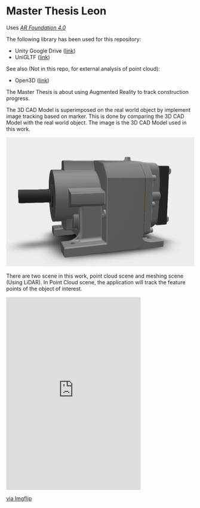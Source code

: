 # Master Thesis Leon

Uses  [*AR Foundation 4.0*](https://docs.unity3d.com/Packages/com.unity.xr.arfoundation@4.0/manual/index.html) 

The following library has been used for this repository:

* Unity Google Drive ([link](https://github.com/Elringus/UnityGoogleDrive))
* UniGLTF ([link](https://github.com/ousttrue/UniGLTF))

See also (Not in this repo, for external analysis of point cloud):
* Open3D ([link](http://www.open3d.org/))

The Master Thesis is about using Augmented Reality to track construction progress.

The 3D CAD Model is superimposed on the real world object by implement image tracking based on marker. This is done by comparing the 3D CAD Model with the real world object.
The image is the 3D CAD Model used in this work.

![alt text](https://github.com/leonrevon/MasterThesisLeon/blob/main/image/CADModel.png?raw=true)


There are two scene in this work, point cloud scene and meshing scene (Using LiDAR).
In Point Cloud scene, the application will track the feature points of the object of interest.

<div style="width:360px;max-width:100%;"><div style="height:0;padding-bottom:143.33%;position:relative;"><iframe width="360" height="516" style="position:absolute;top:0;left:0;width:100%;height:100%;" frameBorder="0" src="https://imgflip.com/embed/4mdn8j"></iframe></div><p><a href="https://imgflip.com/gif/4mdn8j">via Imgflip</a></p></div>
